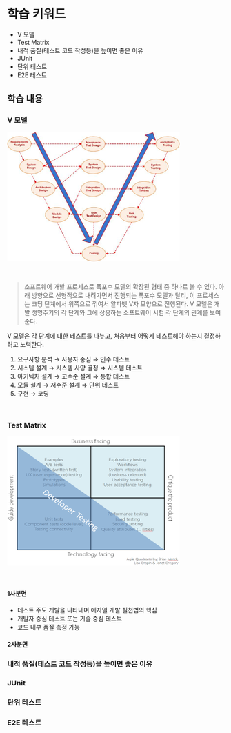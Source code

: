 # 학습 키워드

- V 모델
- Test Matrix
- 내적 품질(테스트 코드 작성등)을 높이면 좋은 이유
- JUnit
- 단위 테스트
- E2E 테스트

## 학습 내용

### V 모델

<img src="./images/V-model.jpeg" height="300px" width="400px">

&nbsp;

> 소프트웨어 개발 프로세스로 폭포수 모델의 확장된 형태 중 하나로 볼 수 있다. 아래 방향으로 선형적으로 내려가면서 진행되는 폭포수 모델과 달리, 이 프로세스는 코딩 단계에서 위쪽으로 꺾여서 알파벳 V자 모양으로 진행된다. V 모델은 개발 생명주기의 각 단계와 그에 상응하는 소프트웨어 시험 각 단계의 관계를 보여준다.

V 모델은 각 단계에 대한 테스트를 나누고, 처음부터 어떻게 테스트해야 하는지 결정하려고 노력한다.

1. 요구사항 분석 → 사용자 중심 ⇒ 인수 테스트
2. 시스템 설계 → 시스템 사양 결정 ⇒ 시스템 테스트
3. 아키텍처 설계 → 고수준 설계 ⇒ 통합 테스트
4. 모듈 설계 → 저수준 설계 ⇒ 단위 테스트
5. 구현 → 코딩

&nbsp;

### Test Matrix

<img src="./images/test-matrix.png" height="300px" width="400px">

&nbsp;

#### 1사분면 

- 테스트 주도 개발을 나타내며 애자일 개발 실천법의 핵심
- 개발자 중심 테스트 또는 기술 중심 테스트
- 코드 내부 품질 측정 가능

#### 2사분면

### 내적 품질(테스트 코드 작성등)을 높이면 좋은 이유

### JUnit

### 단위 테스트

### E2E 테스트
